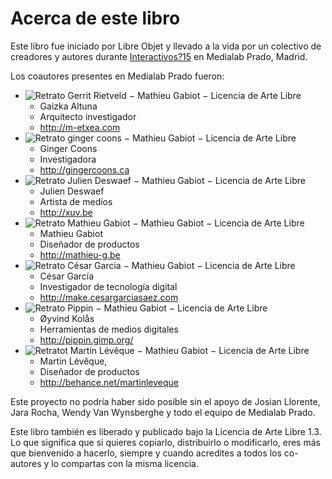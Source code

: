 
Acerca de este libro
===========

Este libro fue iniciado por Libre Objet y llevado a la vida por un colectivo de creadores y autores durante [Interactivos?15](http://comunidad.medialab-prado.es/en/groups/open-guide-open-objects) en Medialab Prado, Madrid.

Los coautores presentes en Medialab Prado fueron:

<div id="authors" class="KEEP-FOR-LAYOUT"></div>

+ ![_Retrato Gerrit Rietveld_ − Mathieu Gabiot − Licencia de Arte Libre](./images/Gerrit-Rietveld.svg)
  + Gaizka Altuna
  + Arquitecto investigador
  + http://m-etxea.com
+ ![_Retrato ginger coons_ − Mathieu Gabiot − Licencia de Arte Libre](./images/ginger-coons.svg)
  + Ginger Coons
  + Investigadora
  + http://gingercoons.ca
+ ![_Retrato Julien Deswaef_ − Mathieu Gabiot − Licencia de Arte Libre](./images/Julien-Deswaef.svg)
  + Julien Deswaef
  + Artista de medios
  + http://xuv.be
+ ![_Retrato Mathieu Gabiot_ − Mathieu Gabiot −  Licencia de Arte Libre](./images/Mathieu-Gabiot.svg)
  + Mathieu Gabiot
  + Diseñador de productos
  + http://mathieu-g.be
+ ![_Retrato César Garcia_ − Mathieu Gabiot −  Licencia de Arte Libre](./images/cesar-garcia.svg)  
  + César García
  + Investigador de tecnología digital
  + http://make.cesargarciasaez.com
+ ![_Retrato Pippin_ − Mathieu Gabiot − Licencia de Arte Libre](./images/pippin.svg)  
  + Øyvind Kolås
  + Herramientas de medios digitales
  + http://pippin.gimp.org/
+ ![_Retratot Martin Lévêque_ − Mathieu Gabiot − Licencia de Arte Libre](./images/Martin-Leveque.svg)
  + Martin Lévêque,
  + Diseñador de productos
  + http://behance.net/martinleveque

Este proyecto no podría haber sido posible sin el apoyo de Josian Llorente, Jara Rocha, Wendy Van Wynsberghe y todo el equipo de Medialab Prado.

Este libro también es liberado y publicado bajo la Licencia de Arte Libre 1.3. Lo que significa que si quieres copiarlo, distribuirlo o modificarlo, eres más que bienvenido a hacerlo, siempre y cuando acredites a todos los co-autores y
lo compartas con la misma licencia.
